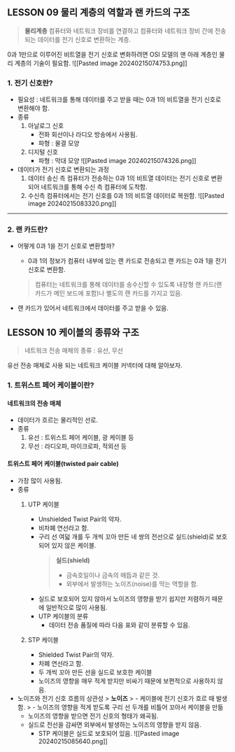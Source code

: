 ## LESSON 09 물리 계층의 역할과 랜 카드의 구조

> **물리계층**
> 컴퓨터와 네트워크 장비를 연결하고 컴퓨터와 네트워크 장비 간에 전송되는 데이터를 전기 신호로 변환하는 계층.

0과 1만으로 이루어진 비트열을 전기 신호로 변화하려면 OSI 모델의 맨 아래 계층인 물리 계층의 기술이 필요함.
![[Pasted image 20240215074753.png]]
### 1. 전기 신호란?
- 필요성 : 네트워크를 통해 데이터를 주고 받을 때는 0과 1의 비트열을 전기 신호로 변환해야 함.
- 종류 
	1. 아날로그 신호
		- 전화 회선이나 라디오 방송에서 사용됨.
		- 파형 : 물결 모양
	2. 디지털 신호
		- 파형 : 막대 모양
		![[Pasted image 20240215074326.png]]
- 데이터가 전기 신호로 변환되는 과정
	1. 데이터 송신 측 컴퓨터가 전송하는 0과 1의 비트열 데이터는 전기 신호로 변환되어 네트워크를 통해 수신 측 컴퓨터에 도착함.
	2. 수신측 컴퓨터에서는 전기 신호를 0과 1의 비트열 데이터로 복원함.
	![[Pasted image 20240215083320.png]]

---
### 2. 랜 카드란?
- 어떻게 0과 1을 전기 신호로 변환할까?
	- 0과 1의 정보가 컴퓨터 내부에 있는 랜 카드로 전송되고 랜 카드는 0과 1을 전기 신호로 변환함.
	> 컴퓨터는 네트워크를 통해 데이터를 송수신할 수 있도록 내장형 랜 카드(랜 카드가 메인 보드에 포함)나 별도의 랜 카드를 가지고 있음.
	
- 랜 카드가 있어서 네트워크에서 데이터를 주고 받을 수 있음.


## LESSON 10 케이블의 종류와 구조

> 네트워크 전송 매체의 종류 :  유선, 무선

유선 전송 매체로 사용 되는 네트워크 케이블 커넥터에 대해 알아보자.

### 1. 트위스트 페어 케이블이란?
#### 네트워크의 전송 매체
- 데이터가 흐르는 물리적인 선로.
- 종류
	1. 유선 : 트위스트 페어 케이블, 광 케이블 등
	2. 무선 : 라디오파, 마이크로파, 적외선 등
#### 트위스트 페어 케이블(twisted pair cable)
- 가장 많이 사용됨.
- 종류 
	1. UTP 케이블 
		- Unshielded Twist Pair의 약자.
		- 비차폐 연선라고 함.
		- 구리 선 여덟 개를 두 개씩 꼬아 만든 네 쌍의 전선으로 실드(shield)로 보호되어 있지 않은 케이블.
			> **실드(shield)**
			>- 금속호일이나 금속의 매듭과 같은 것.
			>- 외부에서 발생하는 노이즈(noise)를 막는 역할을 함.
		- 실드로 보호되어 있지 않아서 노이즈의 영향을 받기 쉽지만 저렴하기 때문에 일반적으로 많이 사용됨.
		- UTP 케이블의 분류
			- 데이터 전송 품질에 따라 다음 표와 같이 분류할 수 있음.
				
	
	2. STP 케이블
		- Shielded Twist Pair의 약자.
		- 차폐 연선라고 함.
		- 두 개씩 꼬아 만든 선을 실드로 보호한 케이블
		- 노이즈의 영향을 매우 적게 받지만 비싸기 때문에 보편적으로 사용하지 않음. 
- 노이즈와 전기 신호 흐름의 상관성
		> **노이즈**
		> - 케이블에 전기 신호가 흐르 때 발생함.
		> - 노이즈의 영향을 적게 받도록 구리 선 두개를 비틀어 꼬아서 케이블을 만듦
	- 노이즈의 영향을 받으면 전기 신호의 형태가 왜곡됨.
	- 실드로 전선을 감싸면 외부에서 발생하는 노이즈의 영향을 받지 않음. 
		- STP 케이블은 실드로 보호되어 있음.
		![[Pasted image 20240215085640.png]]
